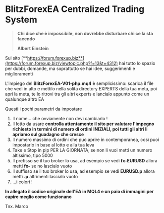 # BlitzForexEA Centralized Trading System

> **Chi dice che è impossibile, non dovrebbe disturbare chi ce la sta facendo**
>
> **Albert Einstein**

Sul sito [**https://forum.forexup.biz**](https://forum.forexup.biz/viewtopic.php?f=13&t=4312) hai tutto lo spazio per dubbi, domande, ma soprattutto se hai idee, suggerimenti e miglioramenti

L'impiego del **BlitzForexEA-V01-php.mq4** è semplicissimo: scarica il file che vedi in alto e mettilo nella solita directory EXPERTS della tua meta, poi apri la meta, te lo ritrovi tra gli altri experts e lancialo appunto come un qualunque altro EA

Questi i pochi parametri da impostare

1.  Il nome... che ovviamente non devi cambiarlo !
2.  Il lotto da usare **controlla attentamente il sito per valutare l'impegno richiesto in termini di numero di ordini INIZIALI, poi tutti gli altri li apriamo sul guadagno che cresce**
3.  Il numero massimo di ordini che può aprire in contemporanea, così puoi impostarlo in base al lotto e alla tua leva
4.  Take e Stop in pip PER LA GIORNATA, se non li vuoi metti un numero altissimo, tipo 5000
5.  Il prefisso se il tuo broker lo usa, ad esempio se vedi **fx-EURUSD** allora metti **fx-** se no lascialo vuoto
6.  Il suffisso se il tuo broker lo usa, ad esempio se vedi **EURUSD.p** allora metti **.p** altrimenti lascialo vuoto
7.  ...i colori !

**In allegato il codice originale dell'EA in MQL4 e un paio di immagini per capire meglio come funzionano**

Tnx. Marco
